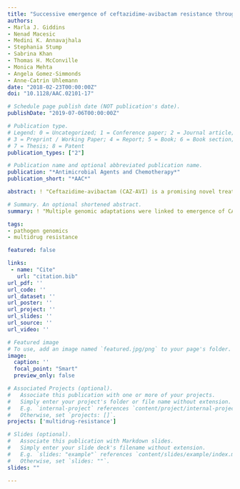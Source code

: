 ```yaml
---
title: "Successive emergence of ceftazidime-avibactam resistance through distinct genomic adaptations in blaKPC-2-harboring Klebsiella pneumoniae sequence type 307 isolates"
authors:
- Marla J. Giddins
- Nenad Macesic
- Medini K. Annavajhala
- Stephania Stump
- Sabrina Khan
- Thomas H. McConville
- Monica Mehta
- Angela Gomez-Simmonds
- Anne-Catrin Uhlemann
date: "2018-02-23T00:00:00Z"
doi: "10.1128/AAC.02101-17"

# Schedule page publish date (NOT publication's date).
publishDate: "2019-07-06T00:00:00Z"

# Publication type.
# Legend: 0 = Uncategorized; 1 = Conference paper; 2 = Journal article;
# 3 = Preprint / Working Paper; 4 = Report; 5 = Book; 6 = Book section;
# 7 = Thesis; 8 = Patent
publication_types: ["2"]

# Publication name and optional abbreviated publication name.
publication: "*Antimicrobial Agents and Chemotherapy*"
publication_short: "*AAC*"

abstract: ! "Ceftazidime-avibactam (CAZ-AVI) is a promising novel treatment for infections caused by carbapenem-resistant Enterobacteriaceae (CRE). Despite improved treatment outcomes compared to those achieved with aminoglycoside- and colistin-based regimens, the rapid evolution of CAZ-AVI resistance during treatment has previously been reported in *Klebsiella pneumoniae* sequence type 258 (ST258) *bla*<sub>KPC-3</sub>-harboring isolates. Here, we report the stepwise evolution and isolation of two phenotypically distinct CAZ-AVI-resistant *Klebsiella pneumoniae* isolates from a patient with pancreatitis. All susceptible (n = 3) and resistant (n = 5) isolates were of the ST307 clonal background, a rapidly emerging clone. Taking advantage of short-read Illumina and long-read Oxford Nanopore sequencing and full-length assembly of the core chromosome and plasmids, we demonstrate that CAZ-AVI resistance first occurred through a 532G → T *bla*<sub>KPC-2</sub> point mutation in *bla*<sub>KPC-2</sub> (D179Y protein substitution) following only 12 days of CAZ-AVI exposure. While subsequent isolates exhibited substantially decreased meropenem (MEM) MICs (≤2 μg/ml), later cultures demonstrated a second CAZ-AVI resistance phenotype with a lower CAZ-AVI MIC (12 μg/ml) but also MEM resistance (MIC > 128 μg/ml). These CAZ-AVI- and MEM-resistant isolates showed evidence of multiple genomic adaptations, mainly through insertions and deletions. This included amplification and transposition of wild-type *bla*<sub>KPC-2</sub> into a novel plasmid, an IS1 insertion upstream of *ompK36*, and disruption of the *rfb* gene locus in these isolates. Our findings illustrate the potential of CAZ-AVI resistance to emerge in non-*K. pneumoniae* ST258 clonal backgrounds and alternative *bla*<sub>KPC</sub> variants. These results raise concerns about the strong selective pressures incurred by novel carbapenemase inhibitors, such as avibactam, on isolates previously considered invulnerable to CAZ-AVI resistance. There is an urgent need to further characterize non-KPC-mediated modes of carbapenem resistance and the intrinsic bacterial factors that facilitate the rapid emergence of resistance during treatment."

# Summary. An optional shortened abstract.
summary: ! "Multiple genomic adaptations were linked to emergence of CAZ-AVI- and MEM-resistance in *bla*<sub>KPC-2</sub>-harboring *K. pneumoniae* ST258."

tags:
- pathogen genomics
- multidrug resistance

featured: false

links:
 - name: "Cite"
   url: "citation.bib"
url_pdf: ''
url_code: ''
url_dataset: ''
url_poster: ''
url_project: ''
url_slides: ''
url_source: ''
url_video: ''

# Featured image
# To use, add an image named `featured.jpg/png` to your page's folder. 
image:
  caption: ''
  focal_point: "Smart"
  preview_only: false

# Associated Projects (optional).
#   Associate this publication with one or more of your projects.
#   Simply enter your project's folder or file name without extension.
#   E.g. `internal-project` references `content/project/internal-project/index.md`.
#   Otherwise, set `projects: []`.
projects: ['multidrug-resistance']

# Slides (optional).
#   Associate this publication with Markdown slides.
#   Simply enter your slide deck's filename without extension.
#   E.g. `slides: "example"` references `content/slides/example/index.md`.
#   Otherwise, set `slides: ""`.
slides: ""

---
```

